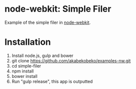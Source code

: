 # node-webkit: Simple Filer

Example of the simple filer in [node-webkit](https://github.com/rogerwang/node-webkit "node-webkit").

# Installation

1. Install node.js, gulp and bower
1. git clone https://github.com/akabekobeko/examples-nw.git
1. cd simple-filer
1. npm install
1. bower install
1. Run "gulp release", this app is outputted
